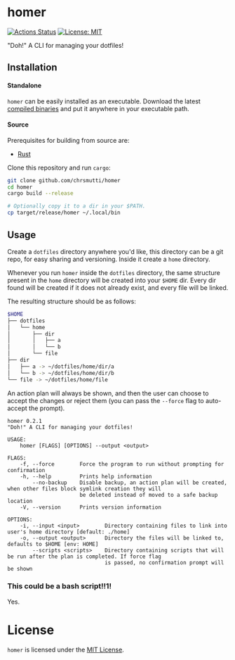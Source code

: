 # homer

[![Actions Status](https://github.com/chrsmutti/homer/workflows/Rust/badge.svg)](https://github.com/chrsmutti/homer/actions)
[![License: MIT](https://img.shields.io/badge/License-MIT-yellow.svg)](https://opensource.org/licenses/MIT)

"Doh!" A CLI for managing your dotfiles!

## Installation

#### Standalone

`homer` can be easily installed as an executable. Download the latest
[compiled binaries](https://github.com/chrsmutti/homer/releases) and put it
anywhere in your executable path.

#### Source

Prerequisites for building from source are:

- [Rust](https://www.rust-lang.org/tools/install)

Clone this repository and run `cargo`:

```sh
git clone github.com/chrsmutti/homer
cd homer
cargo build --release

# Optionally copy it to a dir in your $PATH.
cp target/release/homer ~/.local/bin
```

## Usage

Create a `dotfiles` directory anywhere you'd like, this directory can be a git
repo, for easy sharing and versioning. Inside it create a `home` directory.

Whenever you run `homer` inside the `dotfiles` directory, the same structure
present in the `home` directory will be created into your `$HOME` dir. Every
dir found will be created if it does not already exist, and every file will
be linked.

The resulting structure should be as follows:

```bash
$HOME
├── dotfiles
│   └── home
│       ├── dir
│       │   ├── a
│       │   └── b
│       └── file
├── dir
│   ├── a -> ~/dotfiles/home/dir/a
│   └── b -> ~/dotfiles/home/dir/b
└── file -> ~/dotfiles/home/file
```

An action plan will always be shown, and then the user can choose to accept the changes
or reject them (you can pass the `--force` flag to auto-accept the prompt).

```
homer 0.2.1
"Doh!" A CLI for managing your dotfiles!

USAGE:
    homer [FLAGS] [OPTIONS] --output <output>

FLAGS:
    -f, --force        Force the program to run without prompting for confirmation
    -h, --help         Prints help information
        --no-backup    Disable backup, an action plan will be created, when other files block symlink creation they will
                       be deleted instead of moved to a safe backup location
    -V, --version      Prints version information

OPTIONS:
    -i, --input <input>        Directory containing files to link into user's home directory [default: ./home]
    -o, --output <output>      Directory the files will be linked to, defaults to $HOME [env: HOME]
        --scripts <scripts>    Directory containing scripts that will be run after the plan is completed. If force flag
                               is passed, no confirmation prompt will be shown
```

### This could be a bash script!!1!

Yes.

# License

`homer` is licensed under the [MIT License](https://opensource.org/licenses/MIT).
